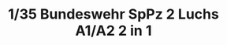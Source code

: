 ---
title: "1/35 Bundeswehr SpPz 2 Luchs A1/A2 2 in 1"
price: "TBA" 
desc: "Maketa"
img_path: "/assets/img/TAKO2017.jpg"
brand: "N/A"
available: false
special_offer: false
new: false
soon: false
cat: "010000"
subcat: "013100"
subsubcat: "N/A"
sifra: "TAKO2017"
---